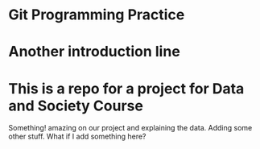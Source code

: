 # Git Programming Practice

# Another introduction line

# This is a repo for a project for Data and Society Course

<p>Something! amazing on our project and explaining the data. Adding some other stuff. What if I add something here?</p>

